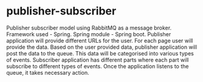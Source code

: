 # publisher-subscriber
Publisher subscriber model using RabbitMQ as a message broker.
Framework used - Spring.
Spring module - Spring boot.
Publisher application will provide different URLs for the user. For each page user will provide the data. Based on the user provided data, publisher application will post the data to the queue. This data will be categorised into various types of events.
Subscriber application has different parts where each part will subscribe to different types of events. Once the application listens to the queue, it takes necessary action.
